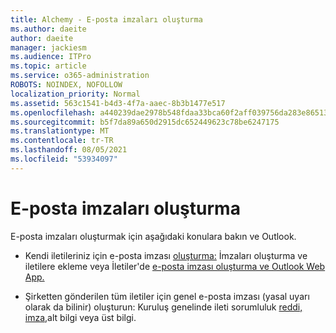 ```yaml
---
title: Alchemy - E-posta imzaları oluşturma
ms.author: daeite
author: daeite
manager: jackiesm
ms.audience: ITPro
ms.topic: article
ms.service: o365-administration
ROBOTS: NOINDEX, NOFOLLOW
localization_priority: Normal
ms.assetid: 563c1541-b4d3-4f7a-aaec-8b3b1477e517
ms.openlocfilehash: a440239dae2978b548fdaa33bca60f2aff039756da283e86513b9ee2dbd3c59b
ms.sourcegitcommit: b5f7da89a650d2915dc652449623c78be6247175
ms.translationtype: MT
ms.contentlocale: tr-TR
ms.lasthandoff: 08/05/2021
ms.locfileid: "53934097"
---
```

# <a name="create-email-signatures"></a>E-posta imzaları oluşturma

E-posta imzaları oluşturmak için aşağıdaki konulara bakın ve Outlook.
  
- Kendi iletileriniz için e-posta imzası [oluşturma:](https://support.office.com/article/8ee5d4f4-68fd-464a-a1c1-0e1c80bb27f2.aspx) İmzaları oluşturma ve iletilere ekleme veya İletiler'de [e-posta imzası oluşturma ve Outlook Web App.](https://support.office.com/article/0f230564-11b9-4239-83de-f10cbe4dfdfc.aspx)
    
- Şirketten gönderilen tüm iletiler için genel e-posta imzası (yasal uyarı olarak da bilinir) oluşturun: Kuruluş genelinde ileti sorumluluk [reddi, imza,](https://go.microsoft.com/fwlink/p/?linkid=391096)alt bilgi veya üst bilgi.
    


